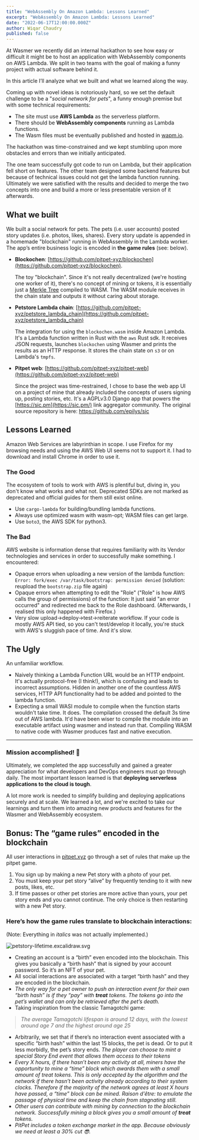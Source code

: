 ```yaml
---
title: "WebAssembly On Amazon Lambda: Lessons Learned"
excerpt: "WebAssembly On Amazon Lambda: Lessons Learned"
date: "2022-06-17T12:00:00.000Z"
author: Wiqar Chaudry
published: false
---
```


At Wasmer we recently did an internal hackathon to see how easy or difficult it might be to host an application with WebAssembly components on AWS Lambda. We split in two teams with the goal of making a funny project with actual software behind it.

In this article I’ll analyze what we built and what we learned along the way.

Coming up with novel ideas is notoriously hard, so we set the default challenge to be a "*social network for pets*", a funny enough premise but with some technical requirements:

- The site must use **AWS Lambda** as the serverless platform.
- There should be **WebAssembly components** running as Lambda functions.
- The Wasm files must be eventually published and hosted in [wapm.io](http://wapm.io/).

The hackathon was time-constrained and we kept stumbling upon more obstacles and errors than we initially anticipated.

The one team successfully got code to run on Lambda, but their application fell short on features. The other team designed some backend features but because of technical issues could not get the lambda function running. Ultimately we were satisfied with the results and decided to merge the two concepts into one and build a more or less presentable version of it afterwards.

## What we built

We built a social network for pets. The pets (i.e. user accounts) posted story updates (i.e. photos, likes, shares). Every story update is appended in a homemade "blockchain" running in WebAssembly in the Lambda worker. The app’s entire business logic is encoded in **the game rules** (see: below).

- **Blockochen**: [https://github.com/pitpet-xyz/blockochen](https://github.com/pitpet-xyz/blockochen).
    
    The toy "blockchain". Since it's not really decentralized (we're hosting one worker of it), there's no concept of mining or tokens, it is essentially just a [Merkle Tree](https://en.wikipedia.org/wiki/Merkle_tree) compiled to WASM. The WASM module receives in the chain state and outputs it without caring about storage.
    
- **Petstore Lambda chain**: [https://github.com/pitpet-xyz/petstore_lambda_chain](https://github.com/pitpet-xyz/petstore_lambda_chain)
    
    The integration for using the `blockochen.wasm` inside Amazon Lambda. It's a Lambda function written in Rust with the `aws` Rust sdk. It receives JSON requests, launches `blockochen` using Wasmer and prints the results as an HTTP response. It stores the chain state on `s3` or on Lambda's `tmpfs`.
    
- **Pitpet web**: [https://github.com/pitpet-xyz/pitpet-web](https://github.com/pitpet-xyz/pitpet-web)
    
    Since the project was time-restrained, I chose to base the web app UI
    on a project of mine that already included the concepts of users
    signing up, posting stories, etc. It's a AGPLv3.0 Django app that powers the
    [https://sic.pm](https://sic.pm/) link aggregator community. The original source repository is here: https://github.com/epilys/sic
    

## Lessons Learned

Amazon Web Services are labyrinthian in scope. I use Firefox for my browsing needs and using the AWS Web UI seems not to support it. I had to download and install Chrome in order to use it. 

### The Good

The ecosystem of tools to work with AWS is plentiful but, diving in, you don't know what works and what not. Deprecated SDKs are not marked as deprecated and official guides for them still exist online.

- Use `cargo-lambda` for building/bundling lambda functions.
- Always use optimized wasm with wasm-opt; WASM files can get large.
- Use `boto3`, the AWS SDK for python3.

### The **Bad**

AWS website is information dense that requires familiarity with its Vendor technologies and services in order to successfully make something. I encountered:

- Opaque errors when uploading a new version of the lambda function: `Error: fork/exec /var/task/bootstrap: permission denied` (solution: reupload the `bootstrap.zip` file again)
- Opaque errors when attempting to edit the "Role" ("Role" is how AWS calls the group of permissions) of the function: It just said "an error occurred" and redirected me back to the Role dashboard. (Afterwards, I realised this only happened with Firefox.)
- Very slow upload->deploy->test->reiterate workflow. If your code is mostly AWS API tied, so you can't test/develop it locally, you're stuck with AWS's sluggish pace of time. And it's slow.

## The Ugly

An unfamiliar workflow.

- Naively thinking a Lambda Function URL would be an HTTP endpoint. It's actually protocol-free (I think!), which is confusing and leads to incorrect assumptions. Hidden in another one of the countless AWS services, HTTP API functionality had to be added and pointed to the lambda function.
- Expecting a small WASI module to compile when the function starts wouldn't take time. It does. The compilation crossed the default 3s time out of AWS lambda. It'd have been  wiser to compile the module into an executable artifact using wasmer and instead run that. Compiling WASM to native code with Wasmer produces fast and native execution.

---

### Mission accomplished! 🎉

Ultimately, we completed the app successfully and gained a greater appreciation for what developers and DevOps engineers must go through daily. The most important lesson learned is that **deploying serverless applications to the cloud is tough**.

A lot more work is needed to simplify building and deploying applications securely and at scale. We learned a lot, and we're excited to take our learnings and turn them into amazing new products and features for the Wasmer and WebAssembly ecosystem.

## Bonus: The “game rules” encoded in the blockchain

All user interactions in [pitpet.xyz](http://pitpet.xyz) go through a set of rules that make up the pitpet game.

1. You sign up by making a new Pet story with a photo of your pet.
2. You must keep your pet story “alive” by frequently tending to it with new posts, likes, etc.
3. If time passes or other pet stories are more active than yours, your pet story ends and you cannot continue. The only choice is then restarting with a new Pet story.

### Here’s how the game rules translate to blockchain interactions:

(Note: Everything in *italics* was not actually implemented.)

![petstory-lifetime.excalidraw.svg](/images/blog/pitpet/petstory-lifetime.excalidraw.svg)

- Creating an account is a “birth” even encoded into the blockchain. This gives you basically a “birth hash” that is signed by your account password. So it’s an NFT of your pet.
- All social interactions are associated with a target “birth hash” and they are encoded in the blockchain.
- *The only way for a pet owner to push an interaction event for their own “birth hash” is if they “pay” with **treat** tokens. The tokens go into the pet’s wallet and can only be retrieved after the pet’s death.*
- Taking inspiration from the classic Tamagotchi game:

> *The average Tamagotchi lifespan is around 12 days, with the lowest around age 7 and the highest around age 25*
> 
- Arbitrarily, we set that if there’s no interaction event associated with a specific “birth hash” within the last 15 blocks, the pet is dead. Or to put it less morbidly, the pet’s story ends. *The player can choose to mint a special Story End event that allows them access to their tokens*
- *Every X hours, if there hasn’t been any activity at all, miners have the opportunity to mine a “time” block which awards them with a small amount of treat tokens. This is only accepted by the algorithm and the network if there hasn’t been activity already according to their system clocks. Therefore if the majority of the network agrees at least X hours have passed, a “time” block can be mined. Raison d'être: to emulate the passage of physical time and keep the chain from stagnating still.*
- *Other users can contribute with mining by connection to the blockchain network. Successfully mining a block gives you a small amount of **treat** tokens.*
- *PitPet includes a token exchange market in the app. Because obviously we need at least a 30% cut 😎.*

